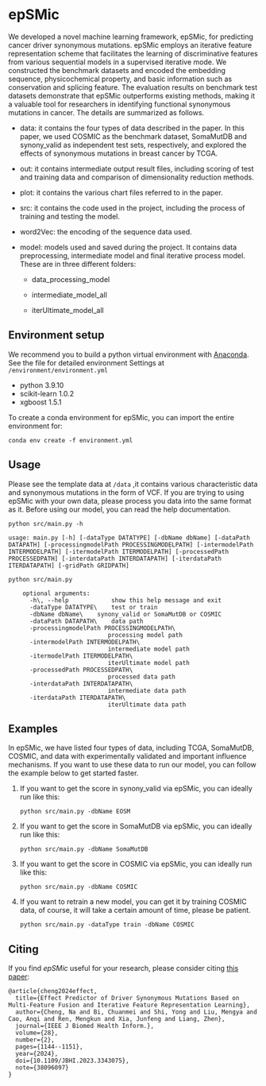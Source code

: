 # epSMic
We developed a novel machine learning framework, epSMic, for predicting cancer driver synonymous mutations. epSMic employs an iterative feature representation scheme that facilitates the learning of discriminative features from various sequential models in a supervised iterative mode. We constructed the benchmark datasets and encoded the embedding sequence, physicochemical property, and basic information such as conservation and splicing feature. The evaluation results on benchmark test datasets demonstrate that epSMic outperforms existing methods, making it a valuable tool for researchers in identifying functional synonymous mutations in cancer.
The details are summarized as follows. 

* data: it contains the four types of data described in the paper. In this paper, we used COSMIC as the benchmark dataset, SomaMutDB and synony_valid as independent test sets, respectively, and explored the effects of synonymous mutations in breast cancer by TCGA.

* out: it contains intermediate output result files, including scoring of test and training data and comparison of dimensionality reduction methods.

* plot: it contains the various chart files referred to in the paper.

* src: it contains the code used in the project, including the process of training and testing the model.

* word2Vec: the encoding of the sequence data used.

* model: models used and saved during the project. It contains data preprocessing, intermediate model and final iterative process model. These are in three different folders:

  * data_processing_model

  * intermediate_model_all

  * iterUltimate_model_all

    
## Environment setup
We recommend you to build a python virtual environment with [Anaconda](https://docs.anaconda.com/anaconda/). See the file for detailed environment Settings at  `/environment/environment.yml` 

* python 3.9.10
* scikit-learn 1.0.2
* xgboost  1.5.1

To create a conda environment for epSMic, you can import the entire environment for:

```
conda env create -f environment.yml
```



## Usage

Please see the template data at `/data` ,it contains various characteristic data and synonymous mutations in the form of VCF. If you are trying to using epSMic with your own data, please process you data into the same format as it. Before using our model, you can read the help documentation.

```
python src/main.py -h

usage: main.py [-h] [-dataType DATATYPE] [-dbName dbName] [-dataPath DATAPATH] [-processingmodelPath PROCESSINGMODELPATH] [-intermodelPath INTERMODELPATH] [-itermodelPath ITERMODELPATH] [-processedPath PROCESSEDPATH] [-interdataPath INTERDATAPATH] [-iterdataPath ITERDATAPATH] [-gridPath GRIDPATH]
```



```
python src/main.py 

    optional arguments:
      -h\, --help            show this help message and exit
      -dataType DATATYPE\    test or train
      -dbName dbName\    synony_valid or SomaMutDB or COSMIC
      -dataPath DATAPATH\    data path
      -processingmodelPath PROCESSINGMODELPATH\
                            processing model path
      -intermodelPath INTERMODELPATH\
                            intermediate model path
      -itermodelPath ITERMODELPATH\
                            iterUltimate model path
      -processedPath PROCESSEDPATH\
                            processed data path
      -interdataPath INTERDATAPATH\
                            intermediate data path
      -iterdataPath ITERDATAPATH\
                            iterUltimate data path

```



## Examples

In epSMic, we have listed four types of data, including TCGA, SomaMutDB, COSMIC, and data with experimentally validated and important influence mechanisms. If you want to use these data to run our model, you can follow the example below to get started faster.

1. If you want to get the score in synony_valid via epSMic, you can ideally run like this:

   ```
   python src/main.py -dbName EOSM
   ```

2. If you want to get the score in SomaMutDB via epSMic, you can ideally run like this:

   ```
   python src/main.py -dbName SomaMutDB
   ```

3. If you want to get the score in COSMIC via epSMic, you can ideally run like this:

   ```
   python src/main.py -dbName COSMIC
   ```

5. If you want to retrain a new model, you can get it by training COSMIC data, of course, it will take a certain amount of time, please be patient.

   ```
   python src/main.py -dataType train -dbName COSMIC
   ```



## Citing

If you find *epSMic* useful for your research, please consider citing [this paper](https://ieeexplore.ieee.org/abstract/document/10360234):

```
@article{cheng2024effect,
  title={Effect Predictor of Driver Synonymous Mutations Based on Multi-Feature Fusion and Iterative Feature Representation Learning},
  author={Cheng, Na and Bi, Chuanmei and Shi, Yong and Liu, Mengya and Cao, Anqi and Ren, Mengkun and Xia, Junfeng and Liang, Zhen},
  journal={IEEE J Biomed Health Inform.},
  volume={28},
  number={2},
  pages={1144--1151},
  year={2024},
  doi={10.1109/JBHI.2023.3343075},
  note={38096097}
}
```

